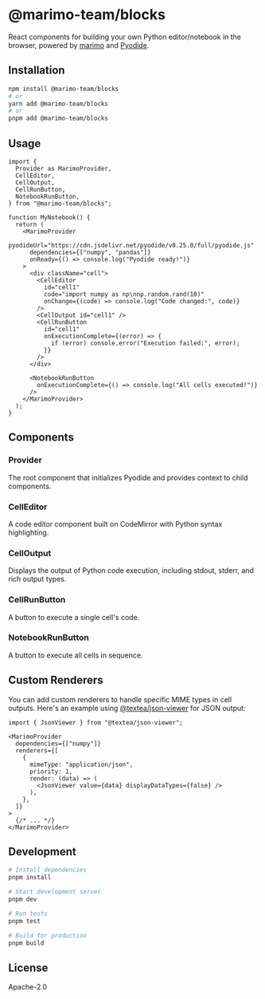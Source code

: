 # @marimo-team/blocks

React components for building your own Python editor/notebook in the browser, powered by [marimo](https://github.com/marimo-team/marimo) and [Pyodide](https://github.com/pyodide/pyodide).

## Installation

```bash
npm install @marimo-team/blocks
# or
yarn add @marimo-team/blocks
# or
pnpm add @marimo-team/blocks
```

## Usage

```tsx
import {
  Provider as MarimoProvider,
  CellEditor,
  CellOutput,
  CellRunButton,
  NotebookRunButton,
} from "@marimo-team/blocks";

function MyNotebook() {
  return (
    <MarimoProvider
      pyodideUrl="https://cdn.jsdelivr.net/pyodide/v0.25.0/full/pyodide.js"
      dependencies={["numpy", "pandas"]}
      onReady={() => console.log("Pyodide ready!")}
    >
      <div className="cell">
        <CellEditor
          id="cell1"
          code="import numpy as np\nnp.random.rand(10)"
          onChange={(code) => console.log("Code changed:", code)}
        />
        <CellOutput id="cell1" />
        <CellRunButton
          id="cell1"
          onExecutionComplete={(error) => {
            if (error) console.error("Execution failed:", error);
          }}
        />
      </div>

      <NotebookRunButton
        onExecutionComplete={() => console.log("All cells executed!")}
      />
    </MarimoProvider>
  );
}
```

## Components

### Provider

The root component that initializes Pyodide and provides context to child components.

### CellEditor

A code editor component built on CodeMirror with Python syntax highlighting.

### CellOutput

Displays the output of Python code execution, including stdout, stderr, and rich output types.

### CellRunButton

A button to execute a single cell's code.

### NotebookRunButton

A button to execute all cells in sequence.

## Custom Renderers

You can add custom renderers to handle specific MIME types in cell outputs. Here's an example using [@textea/json-viewer](https://www.npmjs.com/package/@textea/json-viewer) for JSON output:

```tsx
import { JsonViewer } from "@textea/json-viewer";

<MarimoProvider
  dependencies={["numpy"]}
  renderers={[
    {
      mimeType: "application/json",
      priority: 1,
      render: (data) => (
        <JsonViewer value={data} displayDataTypes={false} />
      ),
    },
  ]}
>
  {/* ... */}
</MarimoProvider>
```

## Development

```bash
# Install dependencies
pnpm install

# Start development server
pnpm dev

# Run tests
pnpm test

# Build for production
pnpm build
```

## License

Apache-2.0
